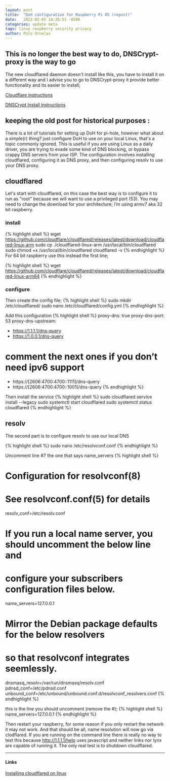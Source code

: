 ```yaml
---
layout: post
title:  "DoH configuration for Raspberry Pi OS (repost)"
date:   2022-02-05 14:26:51 -0500
categories: update meta
tags: linux raspberry security privacy
author: Polo Ornelas
---
```


## This is no longer the best way to do, DNSCrypt-proxy is the way to go

The new cloudflared daemon doesn't install like this, you have to install it on a different way and I advise you to go to DNSCrypt-proxy it provide better functionality and its easier to install;

[Cloudflare instructions](https://developers.cloudflare.com/1.1.1.1/encryption/dns-over-https/dns-over-https-client/)

[DNSCrypt Install instructions](https://github.com/DNSCrypt/dnscrypt-proxy/wiki/Installation-linux)

## keeping the old post for historical purposes : 

There is a lot of tutorials for setting up DoH for pi-hole, however what about a simple(r) thing? just configure DoH to use on your local Linux, that's a topic commonly ignored. This is useful if you are using Linux as a daily driver, you are trying to evade some kind of DNS blocking, or bypass crappy DNS servers from your ISP.
The configuration involves installing cloudflared, configuring it as DNS proxy, and then configuring resolv to use your DNS proxy.

## cloudflared

Let's start with cloudflared, on this case the best way is to configure it to run as "root" because we will want to use a privileged port (53). You may need to change the download for your architecture; I’m using armv7 aka 32 bit raspberry.

### install

{% highlight shell %}
wget https://github.com/cloudflare/cloudflared/releases/latest/download/cloudflared-linux-arm 
sudo cp ./cloudflared-linux-arm /usr/local/bin/cloudflared 
sudo chmod +x /usr/local/bin/cloudflared 
cloudflared -v
{% endhighlight %}
For 64 bit raspberry use this instead the first line;

{% highlight shell %}
wget https://github.com/cloudflare/cloudflared/releases/latest/download/cloudflared-linux-arm64
{% endhighlight %}


### configure
Then create the config file;
{% highlight shell %}
sudo mkdir /etc/cloudflared/ 
sudo nano /etc/cloudflared/config.yml
{% endhighlight %}

Add this configuration
{% highlight shell %}
proxy-dns: true
proxy-dns-port: 53
proxy-dns-upstream:
  - https://1.1.1.1/dns-query
  - https://1.0.0.1/dns-query
  # comment the next ones if you don’t need ipv6 support
  - https://[2606:4700:4700::1111]/dns-query
  - https://[2606:4700:4700::1001]/dns-query
{% endhighlight %}

Then install the service
{% highlight shell %}
sudo cloudflared service install --legacy
sudo systemctl start cloudflared 
sudo systemctl status cloudflared
{% endhighlight %}

## resolv
The second part is to configure resolv to use our local DNS

{% highlight shell %}
sudo nano /etc/resolvconf.conf
{% endhighlight %}

Uncomment line #7 the one that says name_servers
{% highlight shell %}
# Configuration for resolvconf(8)
# See resolvconf.conf(5) for details

resolv_conf=/etc/resolv.conf
# If you run a local name server, you should uncomment the below line and
# configure your subscribers configuration files below.
name_servers=127.0.0.1

# Mirror the Debian package defaults for the below resolvers
# so that resolvconf integrates seemlessly.
dnsmasq_resolv=/var/run/dnsmasq/resolv.conf
pdnsd_conf=/etc/pdnsd.conf
unbound_conf=/etc/unbound/unbound.conf.d/resolvconf_resolvers.conf
{% endhighlight %}

this is the line you should uncomment (remove the #);
{% highlight shell %}
name_servers=127.0.0.1
{% endhighlight %}

Then restart your raspberry, for some reason if you only restart the network it may not work.
And that should be all, name resolution will now go via clodflared. If you are running on the command line there is really no way to test this because http://1.1.1.1/help uses javascript and neither links nor lynx are capable of running it. The only real test is to shutdown cloudflared.

---
#### Links

[Installing cloudflared on linux](https://docs.pi-hole.net/guides/dns/cloudflared/#installing-cloudflared)
